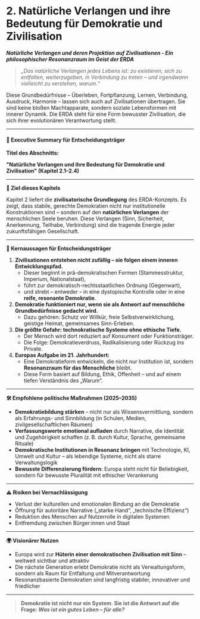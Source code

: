# 2. Natürliche Verlangen und ihre Bedeutung für Demokratie und Zivilisation

_**Natürliche Verlangen und deren Projektion auf Zivilisationen - Ein philosophischer Resonanzraum im Geist der ERDA**_

> _„Das natürliche Verlangen jedes Lebens ist: zu existieren, sich zu entfalten, weiterzugeben, in Verbindung zu treten – und irgendwann vielleicht zu verstehen, warum.“_

Diese Grundbedürfnisse – Überleben, Fortpflanzung, Lernen, Verbindung, Ausdruck, Harmonie – lassen sich auch auf Zivilisationen übertragen. Sie sind keine bloßen Machtapparate, sondern soziale Lebensformen mit innerer Dynamik. Die ERDA steht für eine Form bewusster Zivilisation, die sich ihrer evolutionären Verantwortung stellt.

***

#### 📘 **Executive Summary für Entscheidungsträger**

**Titel des Abschnitts:**

**"Natürliche Verlangen und ihre Bedeutung für Demokratie und Zivilisation" (Kapitel 2.1–2.4)**

***

**🎯 Ziel dieses Kapitels**

Kapitel 2 liefert die **zivilisatorische Grundlegung** des ERDA-Konzepts. Es zeigt, dass stabile, gerechte Demokratien nicht nur institutionelle Konstruktionen sind – sondern auf den **natürlichen Verlangen** der menschlichen Seele beruhen. Diese Verlangen (Sinn, Sicherheit, Anerkennung, Teilhabe, Verbindung) sind die tragende Energie jeder zukunftsfähigen Gesellschaft.

***

**🧭 Kernaussagen für Entscheidungsträger**

1. **Zivilisationen entstehen nicht zufällig – sie folgen einem inneren Entwicklungspfad.**
   * Dieser beginnt in prä-demokratischen Formen (Stammesstruktur, Imperium, Nationalstaat),
   * führt zur demokratisch-rechtsstaatlichen Ordnung (Gegenwart),
   * und strebt – entweder – in eine dystopische Kontrolle oder in eine **reife, resonante Demokratie**.
2. **Demokratie funktioniert nur, wenn sie als Antwort auf menschliche Grundbedürfnisse gedacht wird.**
   * Dazu gehören: Schutz vor Willkür, freie Selbstverwirklichung, geistige Heimat, gemeinsames Sinn-Erleben.
3. **Die größte Gefahr: technokratische Systeme ohne ethische Tiefe.**
   * Der Mensch wird dort reduziert auf Konsument oder Funktionsträger.
   * Die Folge: Demokratieverdruss, Radikalisierung oder Rückzug ins Private.
4. **Europas Aufgabe im 21. Jahrhundert:**
   * Eine Demokratieform entwickeln, die nicht nur Institution ist, sondern **Resonanzraum für das Menschliche** bleibt.
   * Diese Form basiert auf Bildung, Ethik, Offenheit – und auf einem tiefen Verständnis des „Warum“.

***

**🛠 Empfohlene politische Maßnahmen (2025–2035)**

* **Demokratiebildung stärken** – nicht nur als Wissensvermittlung, sondern als Erfahrungs- und Sinnbildung (in Schulen, Medien, zivilgesellschaftlichen Räumen)
* **Verfassungswerte emotional aufladen** durch Narrative, die Identität und Zugehörigkeit schaffen (z. B. durch Kultur, Sprache, gemeinsame Rituale)
* **Demokratische Institutionen in Resonanz bringen** mit Technologie, KI, Umwelt und Kultur – als lebendige Systeme, nicht als starre Verwaltungslogik
* **Bewusste Differenzierung fördern**: Europa steht nicht für Beliebigkeit, sondern für bewusste Pluralität mit ethischer Verankerung

***

**⚠️ Risiken bei Vernachlässigung**

* Verlust der kulturellen und emotionalen Bindung an die Demokratie
* Öffnung für autoritäre Narrative („starke Hand“, „technische Effizienz“)
* Reduktion des Menschen auf Nutzerrolle in digitalen Systemen
* Entfremdung zwischen Bürger:innen und Staat

***

**🌍 Visionärer Nutzen**

* Europa wird zur **Hüterin einer demokratischen Zivilisation mit Sinn** – weltweit sichtbar und attraktiv
* Die nächste Generation erlebt Demokratie nicht als Verwaltungsform, sondern als Raum für Entfaltung und Mitverantwortung
* Resonanzbasierte Demokratien sind langfristig stabiler, innovativer und friedlicher

***

> **Demokratie ist nicht nur ein System. Sie ist die Antwort auf die Frage:&#x20;**_**Was ist ein gutes Leben – für alle?**_
